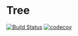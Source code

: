 # Tree

[![Build Status](https://travis-ci.com/onetonfoot/Tree.svg?branch=master)](https://travis-ci.com/onetonfoot/Tree)
[![codecov](https://codecov.io/gh/onetonfoot/Tree/branch/master/graph/badge.svg)](https://codecov.io/gh/onetonfoot/Tree)